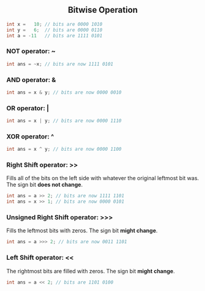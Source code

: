 
<div align="center"><h2> 
Bitwise Operation 
</h2></div>

```Java
int x =   10; // bits are 0000 1010
int y =   6;  // bits are 0000 0110
int a = -11   // bits are 1111 0101
```

### NOT operator: ~
```Java
int ans = ~x; // bits are now 1111 0101
```

###  AND operator: &
```Java
int ans = x & y; // bits are now 0000 0010
```

###  OR operator: |
```Java
int ans = x | y; // bits are now 0000 1110
```

###  XOR operator: ^
```Java
int ans = x ^ y; // bits are now 0000 1100
```

### Right Shift operator: >>
Fills all of the bits on the left side with whatever the original leftmost bit was. The sign bit **does not change**.
```Java
int ans = a >> 2; // bits are now 1111 1101
int ans = x >> 1; // bits are now 0000 0101
```

### Unsigned Right Shift operator: >>>
Fills the leftmost bits with zeros. The sign bit **might change**.
```Java
int ans = a >>> 2; // bits are now 0011 1101
```

### Left Shift operator: <<
The rightmost bits are filled with zeros. The sign bit **might change**.
```Java
int ans = a << 2; // bits are 1101 0100
```


